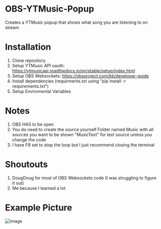 # OBS-YTMusic-Popup

Creates a YTMusic popup that shows what song you are listening to on stream

# Installation
1. Clone repository
2. Setup YTMusic API oauth: https://ytmusicapi.readthedocs.io/en/stable/setup/index.html
3. Setup OBS Websockets: https://obsproject.com/kb/developer-guide
4. Install dependencies (requirments.txt using "pip install -r requirements.txt")
5. Setup Enviromental Variables

# Notes
1. OBS HAS to be open
2. You do need to create the source yourself
    Folder named Music with all sources you want to be shown
    "MusicText" for text source unless you change the code
4. I have F8 set to stop the loop but I just recommend closing the terminal

# Shoutouts
1. DougDoug for most of OBS Websockets code (I was struggling to figure it out)
2. Me because I learned a lot

# Example Picture
![image](https://github.com/user-attachments/assets/cd25f3e8-5ca1-46d9-b988-3e46f8232964)




